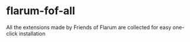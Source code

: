 # flarum-fof-all
All the extensions made by Friends of Flarum are collected for easy one-click installation
